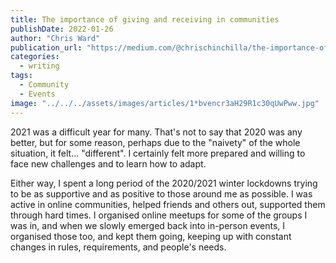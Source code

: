 ```yaml
---
title: The importance of giving and receiving in communities
publishDate: 2022-01-26
author: "Chris Ward"
publication_url: "https://medium.com/@chrischinchilla/the-importance-of-giving-and-receiving-in-communities-2aaeb10ea86a"
categories:
  - writing
tags:
  - Community
  - Events
image: "../../../assets/images/articles/1*bvencr3aH29R1c30qUwPww.jpg"
---
```


2021 was a difficult year for many. That's not to say that 2020 was any
better, but for some reason, perhaps due to the "naivety" of the whole
situation, it felt... "different". I certainly felt more prepared and
willing to face new challenges and to learn how to adapt.

Either way, I spent a long period of the 2020/2021 winter lockdowns
trying to be as supportive and as positive to those around me as
possible. I was active in online communities, helped friends and others
out, supported them through hard times. I organised online meetups for
some of the groups I was in, and when we slowly emerged back into
in-person events, I organised those too, and kept them going, keeping up
with constant changes in rules, requirements, and people's needs.